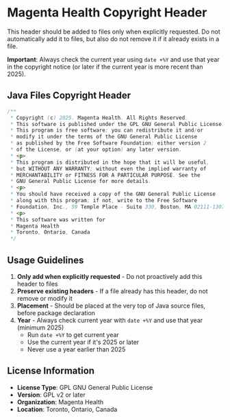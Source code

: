 # Magenta Health Copyright Header

This header should be added to files only when explicitly requested. Do not automatically add it to files, but also do not remove it if it already exists in a file.

**Important**: Always check the current year using `date +%Y` and use that year in the copyright notice (or later if the current year is more recent than 2025).

## Java Files Copyright Header

```java
/**
 * Copyright (c) 2025. Magenta Health. All Rights Reserved.
 * This software is published under the GPL GNU General Public License.
 * This program is free software; you can redistribute it and/or
 * modify it under the terms of the GNU General Public License
 * as published by the Free Software Foundation; either version 2
 * of the License, or (at your option) any later version.
 * <p>
 * This program is distributed in the hope that it will be useful,
 * but WITHOUT ANY WARRANTY; without even the implied warranty of
 * MERCHANTABILITY or FITNESS FOR A PARTICULAR PURPOSE. See the
 * GNU General Public License for more details.
 * <p>
 * You should have received a copy of the GNU General Public License
 * along with this program; if not, write to the Free Software
 * Foundation, Inc., 59 Temple Place - Suite 330, Boston, MA 02111-1307, USA.
 * <p>
 * This software was written for
 * Magenta Health
 * Toronto, Ontario, Canada
 */
```

## Usage Guidelines

1. **Only add when explicitly requested** - Do not proactively add this header to files
2. **Preserve existing headers** - If a file already has this header, do not remove or modify it
3. **Placement** - Should be placed at the very top of Java source files, before package declaration
4. **Year** - Always check current year with `date +%Y` and use that year (minimum 2025)
   - Run `date +%Y` to get current year
   - Use the current year if it's 2025 or later
   - Never use a year earlier than 2025

## License Information

- **License Type**: GPL GNU General Public License
- **Version**: GPL v2 or later
- **Organization**: Magenta Health
- **Location**: Toronto, Ontario, Canada